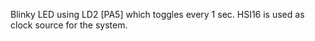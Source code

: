 Blinky LED using LD2 [PA5] which toggles every 1 sec.
HSI16 is used as clock source for the system.
